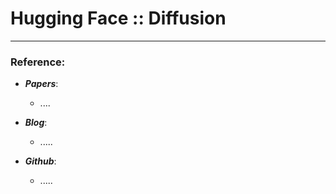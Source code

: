 # Hugging Face :: Diffusion


---
### Reference:


- ***Papers***:
    - ....

- ***Blog***:
    - .....

- ***Github***:
    - .....